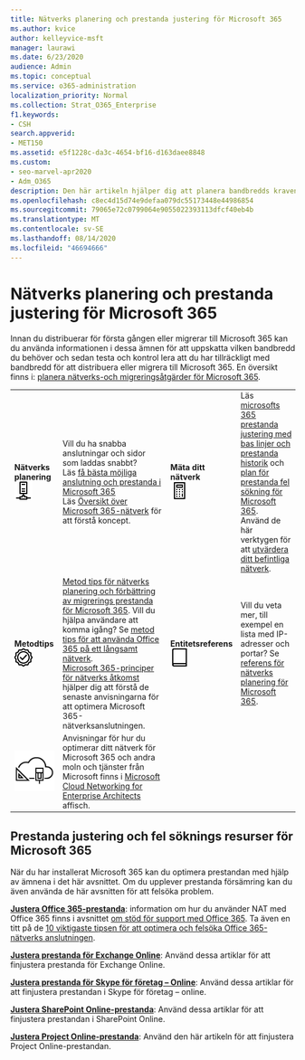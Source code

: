 ```yaml
---
title: Nätverks planering och prestanda justering för Microsoft 365
ms.author: kvice
author: kelleyvice-msft
manager: laurawi
ms.date: 6/23/2020
audience: Admin
ms.topic: conceptual
ms.service: o365-administration
localization_priority: Normal
ms.collection: Strat_O365_Enterprise
f1.keywords:
- CSH
search.appverid:
- MET150
ms.assetid: e5f1228c-da3c-4654-bf16-d163daee8848
ms.custom:
- seo-marvel-apr2020
- Adm_O365
description: Den här artikeln hjälper dig att planera bandbredds kraven för nätverk för Microsoft 365 och att finjustera prestandan.
ms.openlocfilehash: c8ec4d15d74e9defaa079dc55173448e44986854
ms.sourcegitcommit: 79065e72c0799064e9055022393113dfcf40eb4b
ms.translationtype: MT
ms.contentlocale: sv-SE
ms.lasthandoff: 08/14/2020
ms.locfileid: "46694666"
---
```

# <a name="network-planning-and-performance-tuning-for-microsoft-365"></a>Nätverks planering och prestanda justering för Microsoft 365
Innan du distribuerar för första gången eller migrerar till Microsoft 365 kan du använda informationen i dessa ämnen för att uppskatta vilken bandbredd du behöver och sedan testa och kontrol lera att du har tillräckligt med bandbredd för att distribuera eller migrera till Microsoft 365. En översikt finns i: [planera nätverks-och migreringsåtgärder för Microsoft 365](network-and-migration-planning.md).
  
|||||
|:-----|:-----|:-----|:-----|
|**Nätverks planering** <br/> ![Nätverk](../media/5e9dcd06-601b-4b28-88dc-f524e7548794.png)           <br/> |Vill du ha snabba anslutningar och sidor som laddas snabbt?  <br/> Läs [få bästa möjliga anslutning och prestanda i Microsoft 365](https://aka.ms/o365perfprinciples) <br/> Läs [Översikt över Microsoft 365-nätverk](microsoft-365-networking-overview.md) för att förstå koncept.  <br/> |**Mäta ditt nätverk** <br/> ![Fungerar](../media/d690a132-4884-40eb-a918-526bb3dff3cc.png)           <br/> |Läs [microsofts 365 prestanda justering med bas linjer och prestanda historik](performance-tuning-using-baselines-and-history.md) och [plan för prestanda fel sökning för Microsoft 365](performance-troubleshooting-plan.md).  <br/> Använd de här verktygen för att [utvärdera ditt befintliga nätverk](network-and-migration-planning.md#calculators).  <br/> |
|**Metodtips** <br/> ![Best practices](../media/2a659a5c-1007-47d3-a6c6-a19e018ab29b.png)           <br/> |[Metod tips för nätverks planering och förbättring av migrerings prestanda för Microsoft 365](network-and-migration-planning.md#BestPractices). Vill du hjälpa användare att komma igång? Se [metod tips för att använda Office 365 på ett långsamt nätverk](https://support.office.com/article/fd16c8d2-4799-4c39-8fd7-045f06640166).  <br/> [Microsoft 365-principer för nätverks åtkomst](https://aka.ms/o365networkingprinciples) hjälper dig att förstå de senaste anvisningarna för att optimera Microsoft 365-nätverksanslutningen.  <br/> |**Entitetsreferens** <br/> ![Bok eller journal](../media/56dff3c1-f605-48d8-811f-7d13ce639ecd.png)           <br/> |Vill du veta mer, till exempel en lista med IP-adresser och portar? Se [referens för nätverks planering för Microsoft 365](network-and-migration-planning.md#NetReference).  <br/> |
|![Se affisch för Microsoft Cloud Networking for Enterprise Architects](../media/3094be9f-2407-4fa5-896d-aa66ef7b9bb9.png)           <br/> |Anvisningar för hur du optimerar ditt nätverk för Microsoft 365 och andra moln och tjänster från Microsoft finns i [Microsoft Cloud Networking for Enterprise Architects](https://aka.ms/cloudarchnetworking) affisch.  <br/> |
   
## <a name="performance-tuning-and-troubleshooting-resources-for-microsoft-365"></a>Prestanda justering och fel söknings resurser för Microsoft 365
<a name="apptuning"> </a>

När du har installerat Microsoft 365 kan du optimera prestandan med hjälp av ämnena i det här avsnittet. Om du upplever prestanda försämring kan du även använda de här avsnitten för att felsöka problem.
  
 **[Justera Office 365-prestanda](tune-microsoft-365-performance.md)**: information om hur du använder NAT med Office 365 finns i avsnittet [om stöd för support med Office 365](nat-support-with-microsoft-365.md). Ta även en titt på de [10 viktigaste tipsen för att optimera och felsöka Office 365-nätverks anslutningen](https://docs.microsoft.com/archive/blogs/onthewire/top-10-tips-for-optimising-troubleshooting-your-office-365-network-connectivity). 
  
 **[Justera prestanda för Exchange Online](tune-exchange-online-performance.md)**: Använd dessa artiklar för att finjustera prestanda för Exchange Online. 
  
 **[Justera prestanda för Skype för företag – Online](tune-skype-for-business-online-performance.md)**: Använd dessa artiklar för att finjustera prestandan i Skype för företag – online. 
  
 **[Justera SharePoint Online-prestanda](tune-sharepoint-online-performance.md)**: Använd dessa artiklar för att finjustera prestandan i SharePoint Online. 
  
 **[Justera Project Online-prestanda](https://support.office.com/article/12ba0ebd-c616-42e5-b9b6-cad570e8409c)**: Använd den här artikeln för att finjustera Project Online-prestandan. 
